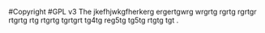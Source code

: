#Copyright
#GPL v3
The jkefhjwkgfherkerg ergertgwrg wrgrtg rgrtg rgrtgr rtgrtg rtg rtgrtg tgrtgrt tg4tg reg5tg tg5tg rtgtg tgt . 
